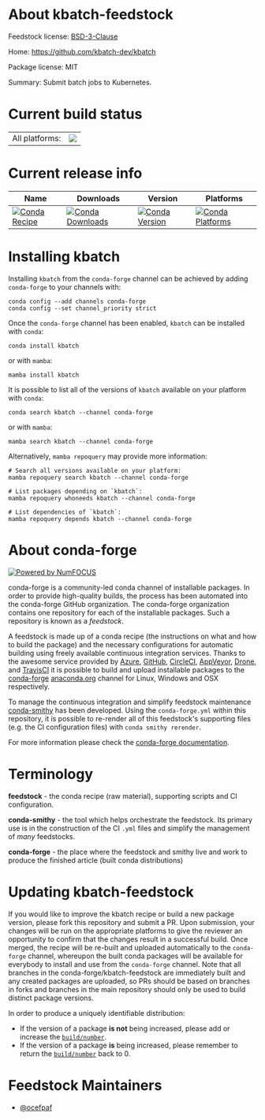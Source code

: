 About kbatch-feedstock
======================

Feedstock license: [BSD-3-Clause](https://github.com/conda-forge/kbatch-feedstock/blob/main/LICENSE.txt)

Home: https://github.com/kbatch-dev/kbatch

Package license: MIT

Summary: Submit batch jobs to Kubernetes.

Current build status
====================


<table><tr><td>All platforms:</td>
    <td>
      <a href="https://dev.azure.com/conda-forge/feedstock-builds/_build/latest?definitionId=17282&branchName=main">
        <img src="https://dev.azure.com/conda-forge/feedstock-builds/_apis/build/status/kbatch-feedstock?branchName=main">
      </a>
    </td>
  </tr>
</table>

Current release info
====================

| Name | Downloads | Version | Platforms |
| --- | --- | --- | --- |
| [![Conda Recipe](https://img.shields.io/badge/recipe-kbatch-green.svg)](https://anaconda.org/conda-forge/kbatch) | [![Conda Downloads](https://img.shields.io/conda/dn/conda-forge/kbatch.svg)](https://anaconda.org/conda-forge/kbatch) | [![Conda Version](https://img.shields.io/conda/vn/conda-forge/kbatch.svg)](https://anaconda.org/conda-forge/kbatch) | [![Conda Platforms](https://img.shields.io/conda/pn/conda-forge/kbatch.svg)](https://anaconda.org/conda-forge/kbatch) |

Installing kbatch
=================

Installing `kbatch` from the `conda-forge` channel can be achieved by adding `conda-forge` to your channels with:

```
conda config --add channels conda-forge
conda config --set channel_priority strict
```

Once the `conda-forge` channel has been enabled, `kbatch` can be installed with `conda`:

```
conda install kbatch
```

or with `mamba`:

```
mamba install kbatch
```

It is possible to list all of the versions of `kbatch` available on your platform with `conda`:

```
conda search kbatch --channel conda-forge
```

or with `mamba`:

```
mamba search kbatch --channel conda-forge
```

Alternatively, `mamba repoquery` may provide more information:

```
# Search all versions available on your platform:
mamba repoquery search kbatch --channel conda-forge

# List packages depending on `kbatch`:
mamba repoquery whoneeds kbatch --channel conda-forge

# List dependencies of `kbatch`:
mamba repoquery depends kbatch --channel conda-forge
```


About conda-forge
=================

[![Powered by
NumFOCUS](https://img.shields.io/badge/powered%20by-NumFOCUS-orange.svg?style=flat&colorA=E1523D&colorB=007D8A)](https://numfocus.org)

conda-forge is a community-led conda channel of installable packages.
In order to provide high-quality builds, the process has been automated into the
conda-forge GitHub organization. The conda-forge organization contains one repository
for each of the installable packages. Such a repository is known as a *feedstock*.

A feedstock is made up of a conda recipe (the instructions on what and how to build
the package) and the necessary configurations for automatic building using freely
available continuous integration services. Thanks to the awesome service provided by
[Azure](https://azure.microsoft.com/en-us/services/devops/), [GitHub](https://github.com/),
[CircleCI](https://circleci.com/), [AppVeyor](https://www.appveyor.com/),
[Drone](https://cloud.drone.io/welcome), and [TravisCI](https://travis-ci.com/)
it is possible to build and upload installable packages to the
[conda-forge](https://anaconda.org/conda-forge) [anaconda.org](https://anaconda.org/)
channel for Linux, Windows and OSX respectively.

To manage the continuous integration and simplify feedstock maintenance
[conda-smithy](https://github.com/conda-forge/conda-smithy) has been developed.
Using the ``conda-forge.yml`` within this repository, it is possible to re-render all of
this feedstock's supporting files (e.g. the CI configuration files) with ``conda smithy rerender``.

For more information please check the [conda-forge documentation](https://conda-forge.org/docs/).

Terminology
===========

**feedstock** - the conda recipe (raw material), supporting scripts and CI configuration.

**conda-smithy** - the tool which helps orchestrate the feedstock.
                   Its primary use is in the construction of the CI ``.yml`` files
                   and simplify the management of *many* feedstocks.

**conda-forge** - the place where the feedstock and smithy live and work to
                  produce the finished article (built conda distributions)


Updating kbatch-feedstock
=========================

If you would like to improve the kbatch recipe or build a new
package version, please fork this repository and submit a PR. Upon submission,
your changes will be run on the appropriate platforms to give the reviewer an
opportunity to confirm that the changes result in a successful build. Once
merged, the recipe will be re-built and uploaded automatically to the
`conda-forge` channel, whereupon the built conda packages will be available for
everybody to install and use from the `conda-forge` channel.
Note that all branches in the conda-forge/kbatch-feedstock are
immediately built and any created packages are uploaded, so PRs should be based
on branches in forks and branches in the main repository should only be used to
build distinct package versions.

In order to produce a uniquely identifiable distribution:
 * If the version of a package **is not** being increased, please add or increase
   the [``build/number``](https://docs.conda.io/projects/conda-build/en/latest/resources/define-metadata.html#build-number-and-string).
 * If the version of a package **is** being increased, please remember to return
   the [``build/number``](https://docs.conda.io/projects/conda-build/en/latest/resources/define-metadata.html#build-number-and-string)
   back to 0.

Feedstock Maintainers
=====================

* [@ocefpaf](https://github.com/ocefpaf/)

